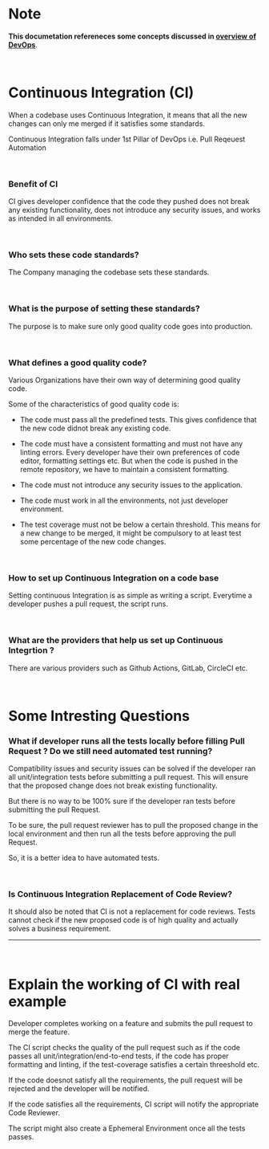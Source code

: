 # Note

**This documetation refereneces some concepts discussed in [overview of DevOps](../devops-overview/ReadMe.md)**.

<br>

# Continuous Integration (CI)

When a codebase uses Continuous Integration, it means that all the new changes can only me merged if it satisfies some standards.

Continuous Integration falls under 1st Pillar of DevOps i.e. Pull Reqeuest Automation

<br>

### Benefit of CI

CI gives developer confidence that the code they pushed does not break any existing functionality, does not introduce any security issues, and works as intended in all environments.

<br>

### Who sets these code standards?

The Company managing the codebase sets these standards.

<br>

### What is the purpose of setting these standards?

The purpose is to make sure only good quality code goes into production.

<br>

### What defines a good quality code?

Various Organizations have their own way of determining good quality code.

Some of the characteristics of good quality code is:

- The code must pass all the predefined tests. This gives confidence that the new code didnot break any existing code.

- The code must have a consistent formatting and must not have any linting errors. Every developer have their own preferences of code editor, formatting settings etc. But when the code is pushed in the remote repository, we have to maintain a consistent formatting.

- The code must not introduce any security issues to the application.

- The code must work in all the environments, not just developer environment.

- The test coverage must not be below a certain threshold. This means for a new change to be merged, it might be compulsory to at least test some percentage of the new code changes.

<br>

### How to set up Continuous Integration on a code base

Setting continuous Integration is as simple as writing a script. Everytime a developer pushes a pull request, the script runs.

<br>

### What are the providers that help us set up Continuous Integrtion ?

There are various providers such as Github Actions, GitLab, CircleCI etc.

<br>

# Some Intresting Questions

### What if developer runs all the tests locally before filling Pull Request ? Do we still need automated test running?

Compatibility issues and security issues can be solved if the developer ran all unit/integration tests before submitting a pull request. This will ensure that the proposed change does not break existing functionality.

But there is no way to be 100% sure if the developer ran tests before submitting the pull Request.

To be sure, the pull request reviewer has to pull the proposed change in the local environment and then run all the tests before approving the pull Request.

So, it is a better idea to have automated tests.

<br>

### Is Continuous Integration Replacement of Code Review?

It should also be noted that CI is not a replacement for code reviews. Tests cannot check if the new proposed code is of high quality and actually solves a business requirement.

<hr>
<br>

# Explain the working of CI with real example

Developer completes working on a feature and submits the pull request to merge the feature.

The CI script checks the quality of the pull request such as if the code passes all unit/integration/end-to-end tests, if the code has proper formatting and linting, if the test-coverage satisfies a certain threeshold etc.

If the code doesnot satisfy all the requirements, the pull request will be rejected and the developer will be notified.

If the code satisfies all the requirements, CI script will notify the appropriate Code Reviewer.

The script might also create a Ephemeral Environment once all the tests passes.

<br>
